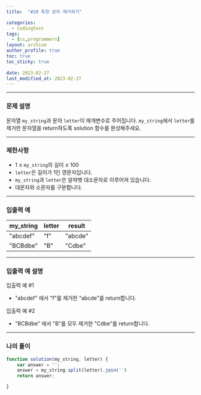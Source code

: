 ```yaml
---
title:  "#20 특정 문자 제거하기"

categories:
  - codingtest
tags:
  - [cs,programmers]
layout: archive
author_profile: true
toc: true
toc_sticky: true
 
date: 2023-02-27
last_modified_at: 2023-02-27
---
```

---

### 문제 설명

문자열 `my_string`과 문자 `letter`이 매개변수로 주어집니다. `my_string`에서 `letter`를 제거한 문자열을 return하도록 solution 함수를 완성해주세요.

---

### 제한사항

- 1 ≤ `my_string`의 길이 ≤ 100
- `letter`은 길이가 1인 영문자입니다.
- `my_string`과 `letter`은 알파벳 대소문자로 이루어져 있습니다.
- 대문자와 소문자를 구분합니다.

---

### 입출력 예

| my_string | letter | result |
| --- | --- | --- |
| "abcdef" | "f" | "abcde" |
| "BCBdbe" | "B" | "Cdbe" |

---

### 입출력 예 설명

입출력 예 #1

- "abcdef" 에서 "f"를 제거한 "abcde"를 return합니다.

입출력 예 #2

- "BCBdbe" 에서 "B"를 모두 제거한 "Cdbe"를 return합니다.

---

### 나의 풀이

```jsx
function solution(my_string, letter) {
    var answer = '';
    answer = my_string.split(letter).join('')
    return answer;

}
```